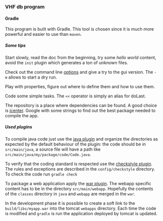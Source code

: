### VHF db program

#### Gradle

This program is built with Gradle. This tool is chosen since it is much more powerful
and easier to use than `maven`.

##### Some tips

Start slowly, read the doc from the beginning, try some *hello world* content,
avoid the `init` plugin which generates a ton of unknown files.

Check out the command line [options](https://docs.gradle.org/current/userguide/gradle_command_line.html)
and give a try to the gui version. The `-m` allows to start a dry run.

Play with properties, figure out where to define them and how to use them.

Code some simple tasks. The `<<` operator is simply an alias for doLast.

The repository is a place where dependencies can be found. A good choice is
[jcenter](https://bintray.com/bintray/jcenter). Google with some strings to
find out the best package needed to compile the app.

##### Used plugins

To compile java code just use the [java plugin](https://docs.gradle.org/current/userguide/java_plugin.html)
and organize the directories as expected by the default behaviour of the plugin: the code should be in
`src/main/java`, a source file will have a path like `src/main/java/my/package/code/Code.java`.

To verify that the coding standard is respected use the
[checkstyle plugin](https://docs.gradle.org/current/userguide/checkstyle_plugin.html).
The rules and exceptions are described in the `config/checkstyle` directory.
To check the code run `gradle check`

To package a web application apply the [war plugin](https://docs.gradle.org/current/userguide/war_plugin.html).
The webapp specific content has to be in the directory `src/main/webapp`. Hopefully the contents of the `classes` directory in `java` and
`webapp` are merged in the `war`.

In the development phase it is possible to create a soft link to the `build/libs/myapp.war` into the tomcat `webapps` directory.
Each time the code is modified and `gradle` is run the application deployed by tomcat is updated.


